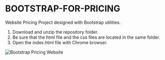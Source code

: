 # BOOTSTRAP-FOR-PRICING

Website Pricing Project designed with Bootstrap utilities.

1. Download and unzip the repository folder.
2. Be sure that the html file and the css files are located in the same folder.
3. Open the index.html file with Chrome browser.

![Bootstrap Pricing Website](https://github.com/anferebu/BOOTSTRAP-FOR-PRICING/blob/master/BootstrapPricing.jpg)
